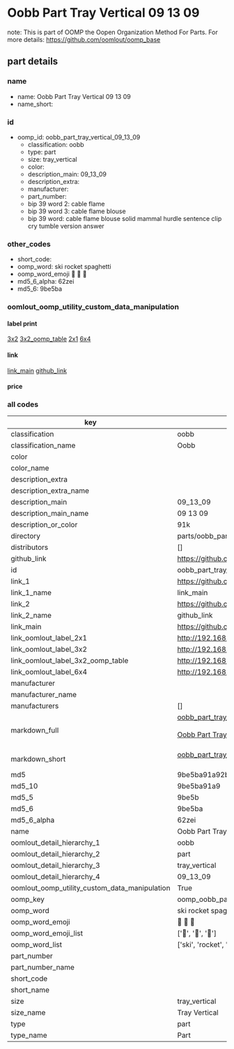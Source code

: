 # Oobb Part Tray Vertical 09 13 09  

note: This is part of OOMP the Oopen Organization Method For Parts. For more details: https://github.com/oomlout/oomp_base

##  part details





### name
* name: Oobb Part Tray Vertical 09 13 09
* name_short: 
### id
* oomp_id: oobb_part_tray_vertical_09_13_09
  * classification: oobb
  * type: part
  * size: tray_vertical
  * color: 
  * description_main: 09_13_09
  * description_extra: 
  * manufacturer: 
  * part_number: 
  * bip 39 word 2: cable flame
  * bip 39 word 3: cable flame blouse
  * bip 39 word: cable flame blouse solid mammal hurdle sentence clip cry tumble version answer

### other_codes
* short_code: 
* oomp_word: ski rocket spaghetti
* oomp_word_emoji :ski: :rocket: :spaghetti:
* md5_6_alpha: 62zei
* md5_6: 9be5ba






### oomlout_oomp_utility_custom_data_manipulation
#### label print
[3x2](http://192.168.1.245:1112/?label=oomp%2062zei)
[3x2_oomp_table](http://192.168.1.107:1112/?label=oomp%2062zei)
[2x1](http://192.168.1.242:1112/?label=oomp%2062zei)
[6x4](http://192.168.1.55:1112/?label=oomp%2062zei)    

#### link

[link_main](https://github.com/oomlout/oomlout_oomp_current_version_messy/tree/main/parts/oobb_part_tray_vertical_09_13_09) [github_link](https://github.com/oomlout/oomlout_oomp_part_src/tree/main/parts/oobb_part_tray_vertical_09_13_09)                             

#### price







### all codes 
| key | value |  
| --- | --- |  
| classification | oobb |  
| classification_name | Oobb |  
| color |  |  
| color_name |  |  
| description_extra |  |  
| description_extra_name |  |  
| description_main | 09_13_09 |  
| description_main_name | 09 13 09 |  
| description_or_color | 91k |  
| directory | parts/oobb_part_tray_vertical_09_13_09 |  
| distributors | [] |  
| github_link | https://github.com/oomlout/oomlout_oomp_part_src/tree/main/parts/oobb_part_tray_vertical_09_13_09 |  
| id | oobb_part_tray_vertical_09_13_09 |  
| link_1 | https://github.com/oomlout/oomlout_oomp_current_version_messy/tree/main/parts/oobb_part_tray_vertical_09_13_09 |  
| link_1_name | link_main |  
| link_2 | https://github.com/oomlout/oomlout_oomp_part_src/tree/main/parts/oobb_part_tray_vertical_09_13_09 |  
| link_2_name | github_link |  
| link_main | https://github.com/oomlout/oomlout_oomp_current_version_messy/tree/main/parts/oobb_part_tray_vertical_09_13_09 |  
| link_oomlout_label_2x1 | http://192.168.1.242:1112/?label=oomp%2062zei |  
| link_oomlout_label_3x2 | http://192.168.1.245:1112/?label=oomp%2062zei |  
| link_oomlout_label_3x2_oomp_table | http://192.168.1.107:1112/?label=oomp%2062zei |  
| link_oomlout_label_6x4 | http://192.168.1.55:1112/?label=oomp%2062zei |  
| manufacturer |  |  
| manufacturer_name |  |  
| manufacturers | [] |  
| markdown_full | [oobb_part_tray_vertical_09_13_09](https://github.com/oomlout/oomlout_oomp_current_version_messy/tree/main/parts/oobb_part_tray_vertical_09_13_09)<br>[](https://github.com/oomlout/oomlout_oomp_current_version_messy/tree/main/parts/oobb_part_tray_vertical_09_13_09)<br>[Oobb Part Tray Vertical 09 13 09](https://github.com/oomlout/oomlout_oomp_current_version_messy/tree/main/parts/oobb_part_tray_vertical_09_13_09)<br><br> |  
| markdown_short | [oobb_part_tray_vertical_09_13_09](https://github.com/oomlout/oomlout_oomp_current_version_messy/tree/main/parts/oobb_part_tray_vertical_09_13_09)<br><br> |  
| md5 | 9be5ba91a92b587dbe435cea305610ff |  
| md5_10 | 9be5ba91a9 |  
| md5_5 | 9be5b |  
| md5_6 | 9be5ba |  
| md5_6_alpha | 62zei |  
| name | Oobb Part Tray Vertical 09 13 09 |  
| oomlout_detail_hierarchy_1 | oobb |  
| oomlout_detail_hierarchy_2 | part |  
| oomlout_detail_hierarchy_3 | tray_vertical |  
| oomlout_detail_hierarchy_4 | 09_13_09 |  
| oomlout_oomp_utility_custom_data_manipulation | True |  
| oomp_key | oomp_oobb_part_tray_vertical_09_13_09 |  
| oomp_word | ski rocket spaghetti |  
| oomp_word_emoji | :ski: :rocket: :spaghetti: |  
| oomp_word_emoji_list | [':ski:', ':rocket:', ':spaghetti:'] |  
| oomp_word_list | ['ski', 'rocket', 'spaghetti'] |  
| part_number |  |  
| part_number_name |  |  
| short_code |  |  
| short_name |  |  
| size | tray_vertical |  
| size_name | Tray Vertical |  
| type | part |  
| type_name | Part |  
